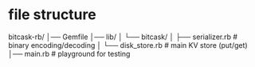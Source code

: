 # file structure

bitcask-rb/
│── Gemfile
│── lib/
│ └── bitcask/
│ ├── serializer.rb # binary encoding/decoding
│ └── disk_store.rb # main KV store (put/get)
│── main.rb # playground for testing
